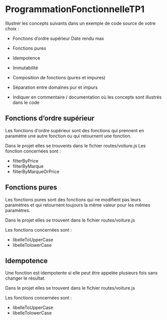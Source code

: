 # ProgrammationFonctionnelleTP1

Illustrer les concepts suivants dans un exemple de code source de votre choix :

- Fonctions d’ordre supérieur Date rendu max 
- Fonctions pures 
- Idempotence
- Immutabilité 
- Composition de fonctions (pures et impures) 
- Séparation entre domaines pur et impurs

- Indiquer en commentaire / documentation où les concepts sont illustrés dans le code


## Fonctions d’ordre supérieur

Les fonctions d'ordre supérieur sont des fonctions qui prennent en paramètre une autre fonction ou qui retournent une fonction.

Dans le projet elles se trouvents dans le fichier routes/voiture.js
Les fonction concernées sont :

- filterByPrice
- filterByMarque
- filterByMarqueOrPrice

## Fonctions pures

Les fonctions pures sont des fonctions qui ne modifient pas leurs paramètres et qui retournent toujours la même valeur pour les mêmes paramètres.

Dans le projet elles se trouvent dans le fichier routes/voiture.js

Les fonctions concernées sont :

- libelleToUpperCase
- libelleTolowerCase

## Idempotence

Une fonction est idempotente si elle peut être appelée plusieurs fois sans changer le résultat.

Dans le projet elles se trouvent dans le fichier routes/voiture.js

Les fonctions concernées sont :

- libelleToUpperCase
- libelleTolowerCase
